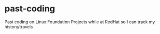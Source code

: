 # past-coding
Past coding on Linux Foundation Projects while at RedHat so I can track my history/travels
